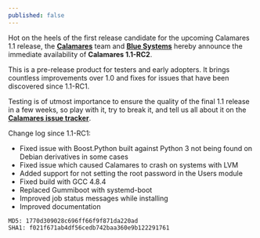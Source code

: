 ```yaml
---
published: false
---
```


Hot on the heels of the first release candidate for the upcoming Calamares 1.1 release, the [**Calamares**](http://calamares.io) team and [**Blue Systems**](http://www.blue-systems.com/) hereby announce the immediate availability of **Calamares 1.1-RC2**.

This is a pre-release product for testers and early adopters. It brings countless improvements over 1.0 and fixes for issues that have been discovered since 1.1-RC1.

Testing is of utmost importance to ensure the quality of the final 1.1 release in a few weeks, so play with it, try to break it, and tell us all about it on the [**Calamares issue tracker**](http://bugs.calamares.io).

Change log since 1.1-RC1:

* Fixed issue with Boost.Python built against Python 3 not being found on Debian derivatives in some cases
* Fixed issue which caused Calamares to crash on systems with LVM
* Added support for not setting the root password in the Users module
* Fixed build with GCC 4.8.4
* Replaced Gummiboot with systemd-boot
* Improved job status messages while installing
* Improved documentation

```
MD5: 1770d309028c696ff66f9f871da220ad
SHA1: f021f671ab4df56cedb742baa360e9b122291761
```
